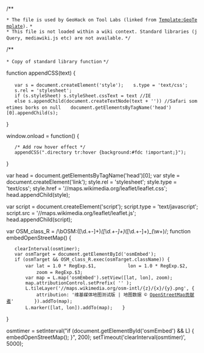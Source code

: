 /\*\*

`* The file is used by GeoHack on Tool Labs (linked from `[`Template:GeoTemplate`](https://zh.wikipedia.org/wiki/Template:GeoTemplate "wikilink")`).`
`*`
`* This file is not loaded within a wiki context. Standard libraries (jQuery, mediawiki.js etc) are not available.`
`*/`

/\*\*

`* Copy of standard library function`
`*/`

function appendCSS(text) {

`   var s = document.createElement('style');`
`   s.type = 'text/css';`
`   s.rel = 'stylesheet';`
`   if (s.styleSheet) s.styleSheet.cssText = text //IE`
`   else s.appendChild(document.createTextNode(text + '')) //Safari sometimes borks on null`
`   document.getElementsByTagName('head')[0].appendChild(s);`

}

window.onload = function() {

`   /* Add row hover effect */`
`   appendCSS(".directory tr:hover {background:#fdc !important;}");`

}

var head = document.getElementsByTagName('head')\[0\]; var style =
document.createElement('link'); style.rel = 'stylesheet'; style.type =
'text/css'; style.href = '//maps.wikimedia.org/leaflet/leaflet.css';
head.appendChild(style);

var script = document.createElement('script'); script.type =
'text/javascript'; script.src =
'//maps.wikimedia.org/leaflet/leaflet.js'; head.appendChild(script);

var OSM_class_R =
/\\bOSM:(\[\\d.+-\]+)_(\[\\d.+-\]+)_(\[\\d.+-\]+)_(\\w+)/; function
embedOpenStreetMap() {

`   clearInterval(osmtimer);`
`   var osmTarget = document.getElementById('osmEmbed');`
`   if (osmTarget && OSM_class_R.exec(osmTarget.className)) {`
`       var lat = 1.0 * RegExp.$1,`
`           lon = 1.0 * RegExp.$2,`
`           zoom = RegExp.$3;`
`           `
`       var map = L.map('osmEmbed').setView([lat, lon], zoom);`
`       map.attributionControl.setPrefix( '' );`
`       L.tileLayer('//maps.wikimedia.org/osm-intl/{z}/{x}/{y}.png', {`
`           attribution: '维基媒体地图测试版 | 地图数据 © `<a href="https://www.openstreetmap.org/copyright">`OpenStreetMap贡献者`</a>`'`
`       }).addTo(map);`
`       `
`       L.marker([lat, lon]).addTo(map);`
`   }`

}

osmtimer = setInterval("if (document.getElementById('osmEmbed') && L) {
embedOpenStreetMap(); }", 200); setTimeout('clearInterval(osmtimer)',
5000);